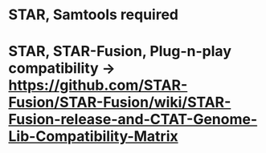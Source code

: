 # STAR, Samtools required
# STAR, STAR-Fusion, Plug-n-play compatibility -> https://github.com/STAR-Fusion/STAR-Fusion/wiki/STAR-Fusion-release-and-CTAT-Genome-Lib-Compatibility-Matrix
